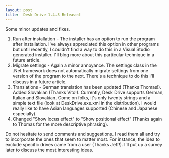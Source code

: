 ```yaml
---
layout: post
title:  Desk Drive 1.4.3 Released
---
```

Some minor updates and fixes.

  1. Run after installation - The installer has an option to run the program after installation. I've always appreciated this option in other programs but until recently, I couldn't find a way to do this in a Visual Studio generated installer. I'll blog more about this particular technique in a future article.
  2. Migrate settings - Again a minor annoyance. The settings class in the .Net framework does not automatically migrate settings from one version of the program to the next. There's a technique to do this I'll discuss in a future article.
  3. Translations - German translation has been updated (Thanks Thomas!). Added Slovakian (Thanks Vito!). Currently, Desk Drive supports German, Italian and Slovakian. Come on folks, it's only twenty strings and a simple text file (look at DeskDrive.exe.xml in the distribution). I would really like to have Asian languages supported (Chinese and Japanese especially).
  4. Changed "Show locus effect" to "Show positional effect" (Thanks again to Thomas for the more descriptive phrasing).

Do not hesitate to send comments and suggestions. I read them all and try to incorporate the ones that seem to matter most. For instance, the idea to exclude specific drives came from a user (Thanks Jeff!). I'll put up a survey later to discuss the most interesting ideas.
